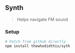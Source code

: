 ## Synth
> Helps navigate FM sound

### Setup
```sh
# Fetch from github directly
npm install thewhodidthis/syth
```

